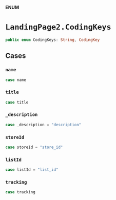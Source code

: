 **ENUM**

# `LandingPage2.CodingKeys`

```swift
public enum CodingKeys: String, CodingKey
```

## Cases
### `name`

```swift
case name
```

### `title`

```swift
case title
```

### `_description`

```swift
case _description = "description"
```

### `storeId`

```swift
case storeId = "store_id"
```

### `listId`

```swift
case listId = "list_id"
```

### `tracking`

```swift
case tracking
```
